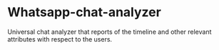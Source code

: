 # Whatsapp-chat-analyzer
Universal chat analyzer that reports of the timeline and other relevant attributes with respect to the users.
